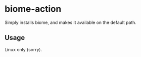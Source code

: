 # biome-action

Simply installs biome, and makes it available on the default path.

## Usage

Linux only (sorry).
